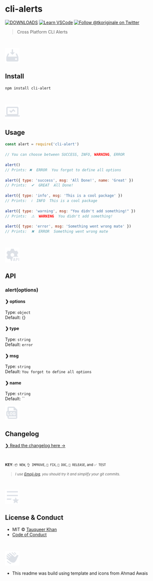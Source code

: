 # cli-alerts

[![DOWNLOADS](https://img.shields.io/npm/dt/node-cli-handle-error?label=DOWNLOADS%20%20❯&colorA=6A788D&colorB=6A788D&style=flat)](https://www.npmjs.com/package/node-cli-handle-error) [![Learn VSCode](https://img.shields.io/badge/-VSCODE.pro%20%E2%86%92-gray.svg?colorB=6A788D&style=flat)](https://VSCode.pro/?utm_source=GitHubFOSS)
[![Follow @tkoriginale on Twitter](https://img.shields.io/badge/FOLLOW%20@MRAHMADAWAIS%20%E2%86%92-gray.svg?colorA=6A788D&colorB=6A788D&style=flat)](https://twitter.com/tkoriginale/)

> Cross Platform CLI Alerts

<br>

[![📟](https://raw.githubusercontent.com/ahmadawais/stuff/master/images/git/install.png)](./../../)

## Install

```sh
npm install cli-alert
```

<br>

[![⚙️](https://raw.githubusercontent.com/ahmadawais/stuff/master/images/git/usage.png)](./../../)

## Usage

```js
const alert = require('cli-alert')

// You can choose between SUCCESS, INFO, WARNING, ERROR

alert()
// Prints: ✖  ERROR  You forgot to define all options

alert({ type: 'success', msg: 'All Done!', name: 'Great' })
// Prints:  ✔  GREAT  All Done!

alert({ type: 'info', msg: 'This is a cool package' })
// Prints:  ℹ  INFO  This is a cool package

alert({ type: 'warning', msg: "You didn't add something!" })
// Prints:  ⚠  WARNING  You didn't add something!

alert({ type: 'error', msg: 'Something went wrong mate' })
// Prints:  ✖  ERROR  Something went wrong mate
```

<br />

[![📃](https://raw.githubusercontent.com/ahmadawais/stuff/master/images/git/options.png)](./../../)

## API

### alert(options)

#### ❯ options

Type: `object`<br>
Default: {}

#### ❯ type

Type: `string`<br>
Default: `error`

#### ❯ msg

Type: `string`<br>
Default: `You forgot to define all options`

#### ❯ name

Type: `string`<br>
Default: ``

[![📝](https://raw.githubusercontent.com/ahmadawais/stuff/master/images/git/log.png)](changelog.md)

## Changelog

[❯ Read the changelog here →](changelog.md)

<br>

<small>**KEY**: `📦 NEW`, `👌 IMPROVE`, `🐛 FIX`, `📖 DOC`, `🚀 RELEASE`, and `✅ TEST`

> _I use [Emoji-log](https://github.com/ahmadawais/Emoji-Log), you should try it and simplify your git commits._

</small>

<br>

[![📃](https://raw.githubusercontent.com/ahmadawais/stuff/master/images/git/license.png)](./../../)

## License & Conduct

- MIT © [Tauqueer Khan](https://twitter.com/tkoriginale/)
- [Code of Conduct](code-of-conduct.md)

<br>

[![🙌](https://raw.githubusercontent.com/ahmadawais/stuff/master/images/git/connect.png)](./../../)

- This readme was build using template and icons from Ahmad Awais
